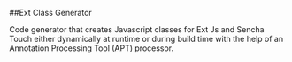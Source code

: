 ##Ext Class Generator 

Code generator that creates Javascript classes for Ext Js and Sencha Touch either dynamically at runtime 
or during build time with the help of an Annotation Processing Tool (APT) processor.